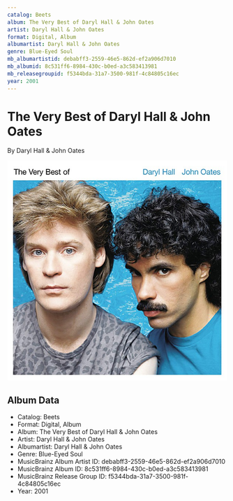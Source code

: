 ```yaml
---
catalog: Beets
album: The Very Best of Daryl Hall & John Oates
artist: Daryl Hall & John Oates
format: Digital, Album
albumartist: Daryl Hall & John Oates
genre: Blue-Eyed Soul
mb_albumartistid: debabff3-2559-46e5-862d-ef2a906d7010
mb_albumid: 8c531ff6-8984-430c-b0ed-a3c583413981
mb_releasegroupid: f5344bda-31a7-3500-981f-4c84805c16ec
year: 2001
---
```


# The Very Best of Daryl Hall & John Oates

By Daryl Hall & John Oates

![](../../assets/beetscovers/Daryl_Hall_and_John_Oates-The_Very_Best_of_Daryl_Hall_and_John_Oates.jpg)

## Album Data

- Catalog: Beets
- Format: Digital, Album
- Album: The Very Best of Daryl Hall & John Oates
- Artist: Daryl Hall & John Oates
- Albumartist: Daryl Hall & John Oates
- Genre: Blue-Eyed Soul
- MusicBrainz Album Artist ID: debabff3-2559-46e5-862d-ef2a906d7010
- MusicBrainz Album ID: 8c531ff6-8984-430c-b0ed-a3c583413981
- MusicBrainz Release Group ID: f5344bda-31a7-3500-981f-4c84805c16ec
- Year: 2001


